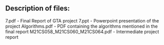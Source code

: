 Description of files:
---------------------

7.pdf - Final Report of GTA project
7.ppt - Powerpoint presentation of the project
Algorithms.pdf - PDF containing the algorithms mentioned in the final report
M21CS058_M21CS060_M21CS064.pdf - Intermediate project report
